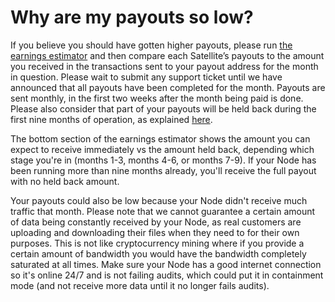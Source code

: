 # Why are my payouts so low?

If you believe you should have gotten higher payouts, please run [the earnings estimator](https://support.storj.io/hc/en-us/articles/360029053531-Calculate-the-current-earnings-for-v3) and then compare each Satellite’s payouts to the amount you received in the transactions sent to your payout address for the month in question. Please wait to submit any support ticket until we have announced that all payouts have been completed for the month. Payouts are sent monthly, in the first two weeks after the month being paid is done. Please also consider that part of your payouts will be held back during the first nine months of operation, as explained [here](held-back-amount.md).&#x20;

The bottom section of the earnings estimator shows the amount you can expect to receive immediately vs the amount held back, depending which stage you're in (months 1-3, months 4-6, or months 7-9). If your Node has been running more than nine months already, you'll receive the full payout with no held back amount.&#x20;

Your payouts could also be low because your Node didn't receive much traffic that month. Please note that we cannot guarantee a certain amount of data being constantly received by your Node, as real customers are uploading and downloading their files when they need to for their own purposes. This is not like cryptocurrency mining where if you provide a certain amount of bandwidth you would have the bandwidth completely saturated at all times. Make sure your Node has a good internet connection so it's online 24/7 and is not failing audits, which could put it in containment mode (and not receive more data until it no longer fails audits).
